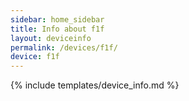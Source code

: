 ```yaml
---
sidebar: home_sidebar
title: Info about f1f
layout: deviceinfo
permalink: /devices/f1f/
device: f1f
---
```

{% include templates/device_info.md %}
